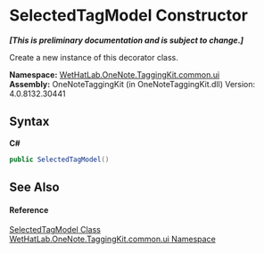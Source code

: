 # SelectedTagModel Constructor 
 _**\[This is preliminary documentation and is subject to change.\]**_

Create a new instance of this decorator class.

**Namespace:**&nbsp;<a href="043a9407-ac38-b3ac-7348-a6090af495ad.md">WetHatLab.OneNote.TaggingKit.common.ui</a><br />**Assembly:**&nbsp;OneNoteTaggingKit (in OneNoteTaggingKit.dll) Version: 4.0.8132.30441

## Syntax

**C#**<br />
``` C#
public SelectedTagModel()
```


## See Also


#### Reference
<a href="85c9b9b9-bb23-33cf-cd55-93e9d288ea45.md">SelectedTagModel Class</a><br /><a href="043a9407-ac38-b3ac-7348-a6090af495ad.md">WetHatLab.OneNote.TaggingKit.common.ui Namespace</a><br />
